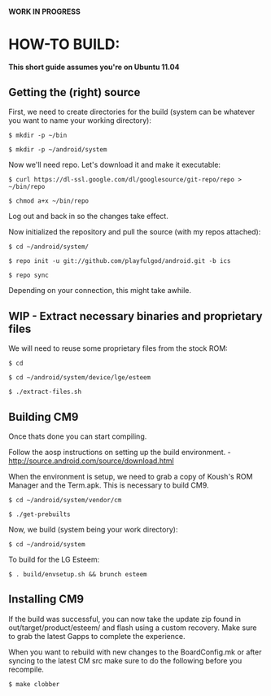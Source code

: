 #### WORK IN PROGRESS #####

HOW-TO BUILD:
=============

**This short guide assumes you're on Ubuntu 11.04**

Getting the (right) source
--------------------------

First, we need to create directories for the build (system can be whatever you want to name your working directory):

    $ mkdir -p ~/bin

    $ mkdir -p ~/android/system

Now we'll need repo. Let's download it and make it executable:

    $ curl https://dl-ssl.google.com/dl/googlesource/git-repo/repo > ~/bin/repo

    $ chmod a+x ~/bin/repo

Log out and back in so the changes take effect.

Now initialized the repository and pull the source (with my repos attached):

    $ cd ~/android/system/
    
    $ repo init -u git://github.com/playfulgod/android.git -b ics
    
    $ repo sync

Depending on your connection, this might take awhile.

WIP - Extract necessary binaries and proprietary files 
------------------------------------------------

We will need to reuse some proprietary files from the stock ROM:

    $ cd
    
    $ cd ~/android/system/device/lge/esteem
    
    $ ./extract-files.sh

Building CM9
-------------
Once thats done you can start compiling.

Follow the aosp instructions on setting up the build environment. - http://source.android.com/source/download.html

When the environment is setup, we need to grab a copy of Koush's ROM Manager and the Term.apk. This is necessary to build CM9.

    $ cd ~/android/system/vendor/cm

    $ ./get-prebuilts

Now, we build (system being your work directory):

    $ cd ~/android/system

To build for the LG Esteem:
    
    $ . build/envsetup.sh && brunch esteem


Installing CM9
---------------
If the build was successful, you can now take the update zip found in out/target/product/esteem/ and flash using a custom recovery. Make sure to grab the latest Gapps to complete the experience.

When you want to rebuild with new changes to the BoardConfig.mk or after syncing to the latest CM src make sure to do the following before you recompile.

    $ make clobber


